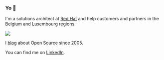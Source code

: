 ### Yo 🤘

I'm a solutions architect at [Red Hat](https://www.redhat.com) and help customers and partners in the Belgium and Luxembourg regions.

![](https://blog.wains.be/images/redhatibm.png)

I [blog](https://blog.wains.be) about Open Source since 2005.

You can find me on [LinkedIn](https://www.linkedin.com/in/sebastien-wains/).

<!--
**sebw/sebw** is a ✨ _special_ ✨ repository because its `README.md` (this file) appears on your GitHub profile.

Here are some ideas to get you started:

- 🔭 I’m currently working on ...
- 🌱 I’m currently learning ...
- 👯 I’m looking to collaborate on ...
- 🤔 I’m looking for help with ...
- 💬 Ask me about ...
- 📫 How to reach me: ...
- 😄 Pronouns: ...
- ⚡ Fun fact: ...
-->
